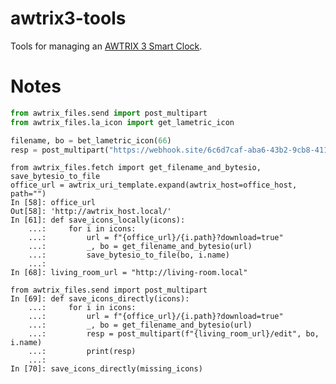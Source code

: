 # awtrix3-tools
Tools for managing an [AWTRIX 3 Smart Clock][awtrix3-homepage].

# Notes

```py
from awtrix_files.send import post_multipart
from awtrix_files.la_icon import get_lametric_icon

filename, bo = bet_lametric_icon(66)
resp = post_multipart("https://webhook.site/6c6d7caf-aba6-43b2-9cb8-41158108c727", bo, filename)

```

```
from awtrix_files.fetch import get_filename_and_bytesio, save_bytesio_to_file
office_url = awtrix_uri_template.expand(awtrix_host=office_host, path="")
In [58]: office_url
Out[58]: 'http://awtrix_host.local/'
In [61]: def save_icons_locally(icons):
    ...:     for i in icons:
    ...:         url = f"{office_url}/{i.path}?download=true"
    ...:         _, bo = get_filename_and_bytesio(url)
    ...:         save_bytesio_to_file(bo, i.name)
    ...: 
In [68]: living_room_url = "http://living-room.local"

from awtrix_files.send import post_multipart                                     
In [69]: def save_icons_directly(icons):
    ...:     for i in icons:
    ...:         url = f"{office_url}/{i.path}?download=true"
    ...:         _, bo = get_filename_and_bytesio(url)
    ...:         resp = post_multipart(f"{living_room_url}/edit", bo, i.name)
    ...:         print(resp)
    ...: 
In [70]: save_icons_directly(missing_icons)
```
                                       

[awtrix3-homepage]: https://blueforcer.github.io/awtrix3/ "AWTRIX 3"